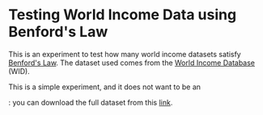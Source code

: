 # Testing World Income Data using Benford's Law
This is an experiment to test how many world income datasets satisfy [Benford's Law](http://en.wikipedia.org/wiki/Benfords_law). 
The dataset used comes from the [World Income Database](https://wid.world/) (WID). 

This is a simple experiment, and it does not want to be an  

: you can download the full dataset 
from this [link](https://wid.world/bulk_download/wid_all_data.zip). 

 
## 
 